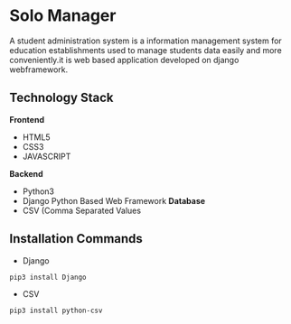 # Solo Manager
A student administration system is a information management system for education establishments used to manage students data easily and more conveniently.it is web based application developed on django webframework.

## Technology Stack
**Frontend**
- HTML5
- CSS3
- JAVASCRIPT

**Backend**
- Python3
- Django Python Based Web Framework
**Database**
- CSV (Comma Separated Values

## Installation Commands
- Django

`pip3 install Django`
- CSV

`pip3 install python-csv`
